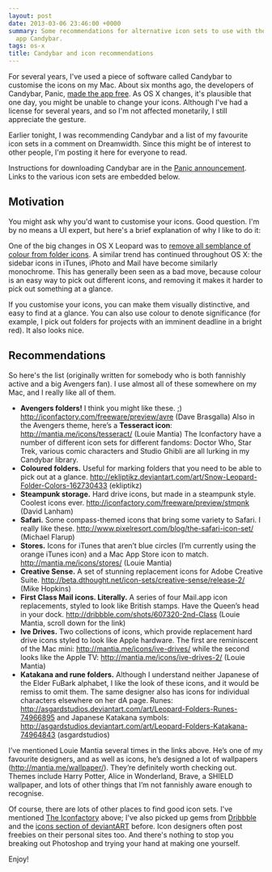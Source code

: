 ```yaml
---
layout: post
date: 2013-03-06 23:46:00 +0000
summary: Some recommendations for alternative icon sets to use with the Mac theming
  app Candybar.
tags: os-x
title: Candybar and icon recommendations
---
```


For several years, I've used a piece of software called Candybar to customise the icons on my Mac. About six months ago, the developers of Candybar, Panic, [made the app free](http://www.panic.com/blog/2012/08/candybar-mountain-lion-and-beyond/). As OS X changes, it's plausible that one day, you might be unable to change your icons. Although I've had a license for several years, and so I'm not affected monetarily, I still appreciate the gesture.

Earlier tonight, I was recommending Candybar and a list of my favourite icon sets in a comment on Dreamwidth. Since this might be of interest to other people, I'm posting it here for everyone to read.

<!-- summary -->

Instructions for downloading Candybar are in the [Panic announcement](http://www.panic.com/blog/2012/08/candybar-mountain-lion-and-beyond/). Links to the various icon sets are embedded below.

## Motivation

You might ask why you'd want to customise your icons. Good question. I'm by no means a UI expert, but here's a brief explanation of why I like to do it:

One of the big changes in OS X Leopard was to [remove all semblance of colour from folder icons](http://arstechnica.com/apple/2007/10/mac-os-x-10-5/4/). A similar trend has continued throughout OS X: the sidebar icons in iTunes, iPhoto and Mail have become similarly monochrome. This has generally been seen as a bad move, because colour is an easy way to pick out different icons, and removing it makes it harder to pick out something at a glance.

If you customise your icons, you can make them visually distinctive, and easy to find at a glance. You can also use colour to denote significance (for example, I pick out folders for projects with an imminent deadline in a bright red). It also looks nice.

## Recommendations

So here's the list (originally written for somebody who is both fannishly active and a big Avengers fan). I use almost all of these somewhere on my Mac, and I really like all of them.

* **Avengers folders!** I think you might like these. ;) <http://iconfactory.com/freeware/preview/avre> (Dave Brasgalla) Also in the Avengers theme, here’s a **Tesseract icon**: <http://mantia.me/icons/tesseract/> (Louie Mantia) The Iconfactory have a number of different icon sets for different fandoms: Doctor Who, Star Trek, various comic characters and Studio Ghibli are all lurking in my Candybar library.
* **Coloured folders.** Useful for marking folders that you need to be able to pick out at a glance. <http://ekliptikz.deviantart.com/art/Snow-Leopard-Folder-Colors-162730433> (ekliptikz)
* **Steampunk storage.** Hard drive icons, but made in a steampunk style. Coolest icons ever. <http://iconfactory.com/freeware/preview/stmpnk> (David Lanham)
* **Safari.** Some compass-themed icons that bring some variety to Safari. I really like these. <http://www.pixelresort.com/blog/the-safari-icon-set/> (Michael Flarup)
* **Stores.** Icons for iTunes that aren’t blue circles (I’m currently using the orange iTunes icon) and a Mac App Store icon to match. <http://mantia.me/icons/stores/> (Louie Mantia)
* **Creative Sense.** A set of stunning replacement icons for Adobe Creative Suite. <http://beta.dthought.net/icon-sets/creative-sense/release-2/> (Mike Hopkins)
* **First Class Mail icons. Literally.** A series of four Mail.app icon replacements, styled to look like British stamps. Have the Queen’s head in your dock. <http://dribbble.com/shots/607320-2nd-Class> (Louie Mantia, scroll down for the link)
* **Ive Drives.** Two collections of icons, which provide replacement hard drive icons styled to look like Apple hardware. The first are reminiscent of the Mac mini: <http://mantia.me/icons/ive-drives/> while the second looks like the Apple TV: <http://mantia.me/icons/ive-drives-2/> (Louie Mantia)
* **Katakana and rune folders.** Although I understand neither Japanese of the Elder Fu&#66;ark alphabet, I like the look of these icons, and it would be remiss to omit them. The same designer also has icons for individual characters elsewhere on her dA page. Runes: <http://asgardstudios.deviantart.com/art/Leopard-Folders-Runes-74966895> and Japanese Katakana symbols: <http://asgardstudios.deviantart.com/art/Leopard-Folders-Katakana-74964843> (asgardstudios)

I’ve mentioned Louie Mantia several times in the links above. He’s one of my favourite designers, and as well as icons, he’s designed a lot of wallpapers (<http://mantia.me/wallpaper/>). They’re definitely worth checking out. Themes include Harry Potter, Alice in Wonderland, Brave, a SHIELD wallpaper, and lots of other things that I’m not fannishly aware enough to recognise.

Of course, there are lots of other places to find good icon sets. I've mentioned [The Iconfactory](http://iconfactory.com) above; I've also picked up gems from [Dribbble](http://dribbble.com/) and the [icons section of deviantART](http://browse.deviantart.com/customization/icons/) before. Icon designers often post freebies on their personal sites too. And there's nothing to stop you breaking out Photoshop and trying your hand at making one yourself.

Enjoy!